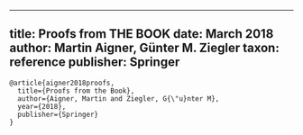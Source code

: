 
---
title: Proofs from THE BOOK
date: March 2018
author: Martin Aigner, Günter M. Ziegler
taxon: reference
publisher: Springer
---

```
@article{aigner2018proofs,
  title={Proofs from the Book},
  author={Aigner, Martin and Ziegler, G{\"u}nter M},
  year={2018},
  publisher={Springer}
}
```
